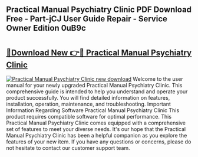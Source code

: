 ## Practical Manual Psychiatry Clinic PDF Download Free - Part-jCJ User Guide Repair - Service Owner Edition 0uB9c

# <h2><a href="http://cf16934.oget.top/?id=Practical+Manual+Psychiatry+Clinic">🔗Download New 👉🔴 Practical Manual Psychiatry Clinic</a></h2>

[![Practical Manual Psychiatry Clinic new download](https://i.imgur.com/5g1atiW.png)](http://cf16934.oget.top/?id=Practical+Manual+Psychiatry+Clinic)
Welcome to the user manual for your newly upgraded Practical Manual Psychiatry Clinic. This comprehensive guide is intended to help you understand and operate your product successfully. You will find detailed information on features, installation, operation, maintenance, and troubleshooting. Important Information Regarding Software Practical Manual Psychiatry Clinic This product requires compatible software for optimal performance. This Practical Manual Psychiatry Clinic comes equipped with a comprehensive set of features to meet your diverse needs. It's our hope that the Practical Manual Psychiatry Clinic has been a helpful companion as you explore the features of your new item. If you have any questions or concerns, please do not hesitate to contact our customer support team.
